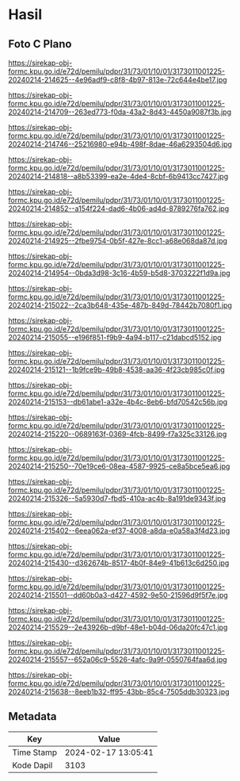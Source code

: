 # Hasil

## Foto C Plano

https://sirekap-obj-formc.kpu.go.id/e72d/pemilu/pdpr/31/73/01/10/01/3173011001225-20240214-214625--4e96adf9-c8f8-4b97-813e-72c644e4be17.jpg

https://sirekap-obj-formc.kpu.go.id/e72d/pemilu/pdpr/31/73/01/10/01/3173011001225-20240214-214709--263ed773-f0da-43a2-8d43-4450a9087f3b.jpg

https://sirekap-obj-formc.kpu.go.id/e72d/pemilu/pdpr/31/73/01/10/01/3173011001225-20240214-214746--25216980-e94b-498f-8dae-46a6293504d6.jpg

https://sirekap-obj-formc.kpu.go.id/e72d/pemilu/pdpr/31/73/01/10/01/3173011001225-20240214-214818--a8b53399-ea2e-4de4-8cbf-6b9413cc7427.jpg

https://sirekap-obj-formc.kpu.go.id/e72d/pemilu/pdpr/31/73/01/10/01/3173011001225-20240214-214852--a154f224-dad6-4b06-ad4d-8789276fa762.jpg

https://sirekap-obj-formc.kpu.go.id/e72d/pemilu/pdpr/31/73/01/10/01/3173011001225-20240214-214925--2fbe9754-0b5f-427e-8cc1-a68e068da87d.jpg

https://sirekap-obj-formc.kpu.go.id/e72d/pemilu/pdpr/31/73/01/10/01/3173011001225-20240214-214954--0bda3d98-3c16-4b59-b5d8-3703222f1d9a.jpg

https://sirekap-obj-formc.kpu.go.id/e72d/pemilu/pdpr/31/73/01/10/01/3173011001225-20240214-215022--2ca3b648-435e-487b-849d-78442b7080f1.jpg

https://sirekap-obj-formc.kpu.go.id/e72d/pemilu/pdpr/31/73/01/10/01/3173011001225-20240214-215055--e196f851-f9b9-4a94-b117-c21dabcd5152.jpg

https://sirekap-obj-formc.kpu.go.id/e72d/pemilu/pdpr/31/73/01/10/01/3173011001225-20240214-215121--1b9fce9b-49b8-4538-aa36-4f23cb985c0f.jpg

https://sirekap-obj-formc.kpu.go.id/e72d/pemilu/pdpr/31/73/01/10/01/3173011001225-20240214-215153--db61abe1-a32e-4b4c-8eb6-bfd70542c56b.jpg

https://sirekap-obj-formc.kpu.go.id/e72d/pemilu/pdpr/31/73/01/10/01/3173011001225-20240214-215220--0689163f-0369-4fcb-8499-f7a325c33126.jpg

https://sirekap-obj-formc.kpu.go.id/e72d/pemilu/pdpr/31/73/01/10/01/3173011001225-20240214-215250--70e19ce6-08ea-4587-9925-ce8a5bce5ea6.jpg

https://sirekap-obj-formc.kpu.go.id/e72d/pemilu/pdpr/31/73/01/10/01/3173011001225-20240214-215326--5a5930d7-fbd5-410a-ac4b-8a191de9343f.jpg

https://sirekap-obj-formc.kpu.go.id/e72d/pemilu/pdpr/31/73/01/10/01/3173011001225-20240214-215402--6eea062a-ef37-4008-a8da-e0a58a3f4d23.jpg

https://sirekap-obj-formc.kpu.go.id/e72d/pemilu/pdpr/31/73/01/10/01/3173011001225-20240214-215430--d362674b-8517-4b0f-84e9-41b613c6d250.jpg

https://sirekap-obj-formc.kpu.go.id/e72d/pemilu/pdpr/31/73/01/10/01/3173011001225-20240214-215501--dd60b0a3-d427-4592-9e50-21596d9f5f7e.jpg

https://sirekap-obj-formc.kpu.go.id/e72d/pemilu/pdpr/31/73/01/10/01/3173011001225-20240214-215529--2e43926b-d9bf-48e1-b04d-06da20fc47c1.jpg

https://sirekap-obj-formc.kpu.go.id/e72d/pemilu/pdpr/31/73/01/10/01/3173011001225-20240214-215557--652a06c9-5526-4afc-9a9f-0550764faa6d.jpg

https://sirekap-obj-formc.kpu.go.id/e72d/pemilu/pdpr/31/73/01/10/01/3173011001225-20240214-215638--8eeb1b32-ff95-43bb-85c4-7505ddb30323.jpg


## Metadata

| Key        | Value               |
| ---------- | ------------------- |
| Time Stamp | 2024-02-17 13:05:41 |
| Kode Dapil | 3103                |



